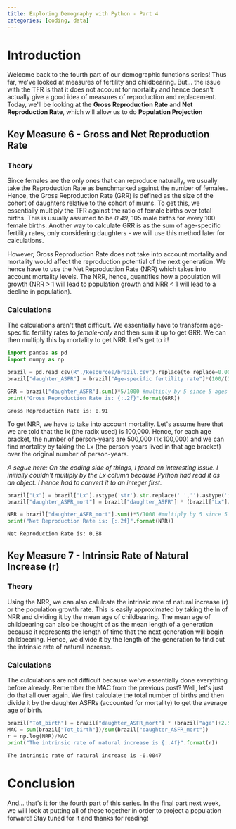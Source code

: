 ```yaml
---
title: Exploring Demography with Python - Part 4
categories: [coding, data]
---
```


# Introduction

Welcome back to the fourth part of our demographic functions series! Thus far, we've looked at measures of fertility and childbearing. But... the issue with the TFR is that it does not account for mortality and hence doesn't actually give a good idea of measures of reproduction and replacement. Today, we'll be looking at the **Gross Reproduction Rate** and **Net Reproduction Rate**, which will allow us to do **Population Projection**

## Key Measure 6 - Gross and Net Reproduction Rate

### Theory

Since females are the only ones that can reproduce naturally, we usually take the Reproduction Rate as benchmarked against the number of females. Hence, the Gross Reproduction Rate (GRR) is defined as the size of the cohort of daughters relative to the cohort of mums. To get this, we essentially multiply the TFR against the ratio of female births over total births. This is usually assumed to be *0.49*, 105 male births for every 100 female births. Another way to calculate GRR is as the sum of age-specific fertility rates, only considering daughters -  we will use this method later for calculations.

However, Gross Reproduction Rate does not take into account mortality and mortality would affect the reproduction potential of the next generation. We hence have to use the Net Reproduction Rate (NRR) which takes into account mortality levels. The NRR, hence, quantifies how a population will growth (NRR > 1 will lead to population growth and NRR < 1 will lead to a decline in population). 

### Calculations

The calculations aren't that difficult. We essentially have to transform age-specific fertility rates to *female-only* and then sum it up to get GRR. We can then multiply this by mortality to get NRR. Let's get to it!


```python
import pandas as pd
import numpy as np 

brazil = pd.read_csv(R"./Resources/brazil.csv").replace(to_replace=0.00,value=np.nan).dropna() #import data file and get rid of non-reproductive ages
brazil["daughter_ASFR"] = brazil["Age-specific fertility rate"]*(100/(105+100)) #convert to daughter-specific ASFR by multiply by sex ratio at birth 

GRR = brazil["daughter_ASFR"].sum()*5/1000 #multiply by 5 since 5 ages per bracket, and per thousand
print("Gross Reproduction Rate is: {:.2f}".format(GRR))
```

    Gross Reproduction Rate is: 0.91


To get NRR, we have to take into account mortality. Let's assume here that we are told that the lx (the radix used) is 100,000. Hence, for each age bracket, the number of person-years are 500,000 (1x 100,000) and we can find mortality by taking the Lx (the person-years lived in that age bracket) over the original number of person-years.

*A segue here: On the coding side of things, I faced an interesting issue. I initially couldn't multiply by the Lx column because Python had read it as an object. I hence had to convert it to an integer first.*


```python
brazil["Lx"] = brazil["Lx"].astype('str').str.replace(' ','').astype('int')
brazil["daughter_ASFR_mort"] = brazil["daughter_ASFR"] * (brazil["Lx"]/500000)

NRR = brazil["daughter_ASFR_mort"].sum()*5/1000 #multiply by 5 since 5 ages per bracket, and per thousand
print("Net Reproduction Rate is: {:.2f}".format(NRR))
```

    Net Reproduction Rate is: 0.88


## Key Measure 7 - Intrinsic Rate of Natural Increase (r)

### Theory

Using the NRR, we can also calulcate the intrinsic rate of natural increase (r) or the population growth rate. This is easily approximated by taking the ln of NRR and dividing it by the mean age of childbearing. The mean age of childbearing can also be thought of as the mean length of a generation because it represents the length of time that the next generation will begin childbearing. Hence, we divide it by the length of the generation to find out the intrinsic rate of natural increase. 

### Calculations

The culculations are not difficult because we've essentially done everything before already. Remember the MAC from the previous post? Well, let's just do that all over again. We first calculate the total number of births and then divide it by the daughter ASFRs (accounted for mortality) to get the average age of birth.


```python
brazil["Tot_birth"] = brazil["daughter_ASFR_mort"] * (brazil["age"]+2.5)
MAC = sum(brazil["Tot_birth"])/sum(brazil["daughter_ASFR_mort"])
r = np.log(NRR)/MAC
print("The intrinsic rate of natural increase is {:.4f}".format(r))
```

    The intrinsic rate of natural increase is -0.0047


# Conclusion 

And... that's it for the fourth part of this series. In the final part next week, we will look at putting all of these together in order to project a population forward! Stay tuned for it and thanks for reading!
